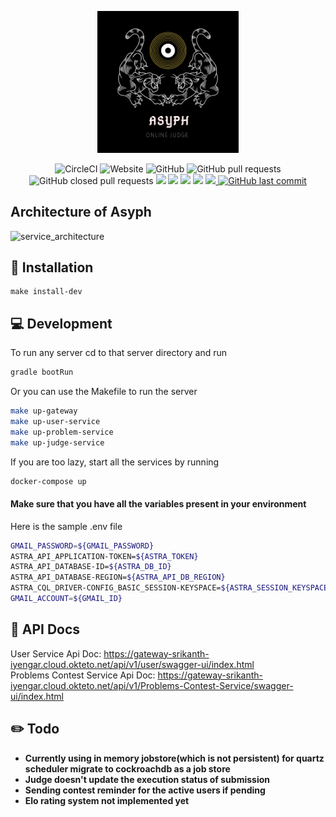 <p align='center'>
    <img width="45%" src="./docs/images/logo.png">
</p>

<p align='center'>
<img alt="CircleCI" src="https://img.shields.io/circleci/build/github/srikanth-iyengar/Asyph-OnlineJudge">
<img alt="Website" src="https://img.shields.io/website?down_color=lightgrey&down_message=offline&up_color=green&url=https%3A%2F%2Fgateway-srikanth-iyengar.cloud.okteto.net%2Fapi%2Fv1%2Fuser%2Fswagger-ui%2Findex.html">
<img alt="GitHub" src="https://img.shields.io/github/license/srikanth-iyengar/Asyph-OnlineJudge">
<img alt="GitHub pull requests" src="https://img.shields.io/github/issues-pr/srikanth-iyengar/Asyph-OnlineJudge">
<img alt="GitHub closed pull requests" src="https://img.shields.io/github/issues-pr-closed-raw/srikanth-iyengar/Asyph-OnlineJudge">
<img src ='https://visitor-badge.laobi.icu/badge?page_id=srikanth-iyengar.Asyph-OnlineJudge'>
<img src ='https://img.shields.io/badge/version-0.0.1-blue'>
<img src ='https://img.shields.io/badge/coverage-60%25-blue'>
<img src="https://img.shields.io/github/commit-activity/m/srikanth-iyengar/Asyph-OnlineJudge" />
<a href="https://github.com/srikanth-iyengar/Asyph-OnlineJudge/graphs/contributors" alt="Contributors">
<img src="https://img.shields.io/github/contributors/srikanth-iyengar/Asyph-OnlineJudge" />
<img alt="GitHub last commit" src="https://img.shields.io/github/last-commit/srikanth-iyengar/asyph-onlinejudge">
</a>

</p>

## Architecture of Asyph
![service_architecture](https://user-images.githubusercontent.com/88551109/175817787-66b97d29-8842-4e30-8ec9-b722b8c5150d.png)

## 🤖 Installation
```
make install-dev
```


## 💻 Development

To run any server cd to that server directory and run 
``````sh
gradle bootRun
``````

Or you can use the Makefile to run the server
```sh
make up-gateway
make up-user-service
make up-problem-service
make up-judge-service
```

If you are too lazy, start all the services by running 

```sh
docker-compose up
`````````

#### Make sure that you have all the variables present in your environment

Here is the sample .env file
```bash 
GMAIL_PASSWORD=${GMAIL_PASSWORD}
ASTRA_API_APPLICATION-TOKEN=${ASTRA_TOKEN}
ASTRA_API_DATABASE-ID=${ASTRA_DB_ID}
ASTRA_API_DATABASE-REGION=${ASTRA_API_DB_REGION}
ASTRA_CQL_DRIVER-CONFIG_BASIC_SESSION-KEYSPACE=${ASTRA_SESSION_KEYSPACE}
GMAIL_ACCOUNT=${GMAIL_ID}
```


## 📄 API Docs
User Service Api Doc: https://gateway-srikanth-iyengar.cloud.okteto.net/api/v1/user/swagger-ui/index.html <br>
Problems Contest Service Api Doc: https://gateway-srikanth-iyengar.cloud.okteto.net/api/v1/Problems-Contest-Service/swagger-ui/index.html



## ✏️  Todo
- **Currently using in memory jobstore(which is not persistent) for quartz scheduler migrate to cockroachdb as a job store**
- **Judge doesn't update the execution status of submission**
- **Sending contest reminder for the active users if pending**
- **Elo rating system not implemented yet**
